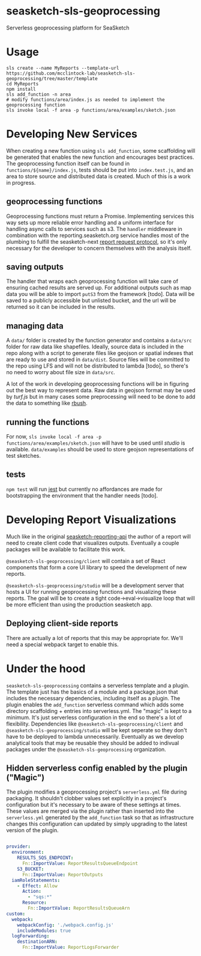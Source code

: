 # seasketch-sls-geoprocessing
Serverless geoprocessing platform for SeaSketch

# Usage

```
sls create --name MyReports --template-url https://github.com/mcclintock-lab/seasketch-sls-geoprocessing/tree/master/template
cd MyReports
npm install
sls add_function -n area
# modify functions/area/index.js as needed to implement the geoprocessing function
sls invoke local -f area -p functions/area/examples/sketch.json
```

# Developing New Services

When creating a new function using `sls add_function`, some scaffolding will be generated that enables the new function and encourages best practices. The geoprocessing function itself can be found in `functions/${name}/index.js`, tests should be put into `index.test.js`, and an area to store source and distributed data is created. Much of this is a work in progress.

## geoprocessing functions

Geoprocessing functions must return a Promise. Implementing services this way sets up more reliable error handling and a uniform interface for handling async calls to services such as s3. The `handler` middleware in combination with the reporting.seasketch.org service handles most of the plumbing to fulfill the seasketch-next [report request protocol](https://github.com/mcclintock-lab/seasketch-next/wiki/Report-Request-Protocol), so it's only necessary for the developer to concern themselves with the analysis itself.

## saving outputs

The handler that wraps each geoprocessing function will take care of ensuring cached results are served up. For additional outputs such as map data you will be able to import `putS3` from the framework [todo]. Data will be saved to a publicly accessible but unlisted bucket, and the url will be returned so it can be included in the results.

## managing data

A `data/` folder is created by the function generator and contains a `data/src` folder for raw data like shapefiles. Ideally, source data is included in the repo along with a script to generate files like geojson or spatial indexes that are ready to use and stored in `data/dist`. Source files will be committed to the repo using LFS and will not be distributed to lambda [todo], so there's no need to worry about file size in `data/src`.

A lot of the work in developing geoprocessing functions will be in figuring out the best way to represent data. Raw data in geojson format may be used by *turf.js* but in many cases some preprocessing will need to be done to add the data to something like [rbush](https://github.com/mourner/rbush).

## running the functions

For now, `sls invoke local -f area -p functions/area/examples/sketch.json` will have to be used until *studio* is available. `data/examples` should be used to store geojson representations of test sketches. 

## tests

`npm test` will run [jest](https://facebook.github.io/jest/) but currently no affordances are made for bootstrapping the environment that the handler needs [todo].

# Developing Report Visualizations

Much like in the original [seasketch-reporting-api](https://github.com/mcclintock-lab/seasketch-reporting-api) the author of a report will need to create client code that visualizes outputs. Eventually a couple packages will be available to facilitate this work.

`@seasketch-sls-geoprocessing/client` will contain a set of React components that form a core UI library to speed the development of new reports.

`@seasketch-sls-geoprocessing/studio` will be a development server that hosts a UI for running geoprocessing functions and visualizing these reports. The goal will be to create a tight code->eval->visualize loop that will be more efficient than using the production seasketch app.

## Deploying client-side reports

There are actually a lot of reports that this may be appropriate for. We'll need a special webpack target to enable this.


# Under the hood

`seasketch-sls-geoprocessing` contains a serverless template and a plugin. The template just has the basics of a module and a package.json that includes the necessary dependencies, including itself as a plugin. The plugin enables the `add_function` serverless command which adds some directory scaffolding + entries into serverless.yml. The "magic" is kept to a minimum. It's just serverless configuration in the end so there's a lot of flexibility. Dependencies like `@seasketch-sls-geoprocessing/client` and `@seasketch-sls-geoprocessing/studio` will be kept seperate so they don't have to be deployed to lambda unnecessarily. Eventually as we develop analytical tools that may be reusable they should be added to indivual packages under the `@seasketch-sls-geoprocessing` organization.

## Hidden serverless config enabled by the plugin ("Magic")

The plugin modifies a geoprocessing project's `serverless.yml` file during packaging. It shouldn't clobber values set explicitly in a project's configuration but it's necessary to be aware of these settings at times. These values are merged via the plugin rather than inserted into the `serverless.yml` generated by the `add_function` task so that as infrastructure changes this configuration can updated by simply upgrading to the latest version of the plugin.
```yaml

provider:
  environment:
    RESULTS_SQS_ENDPOINT:
      Fn::ImportValue: ReportResultsQueueEndpoint
    S3_BUCKET:
      Fn::ImportValue: ReportOutputs
  iamRoleStatements:
    - Effect: Allow
      Action:
        - "sqs:*"
      Resource:
        Fn::ImportValue: ReportResultsQueueArn
custom:
  webpack:
    webpackConfig: './webpack.config.js'
    includeModules: true
  logForwarding:
    destinationARN:
      Fn::ImportValue: ReportLogsForwarder
```

